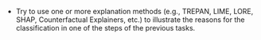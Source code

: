 - Try to use one or more explanation methods (e.g., TREPAN, LIME, LORE, SHAP, Counterfactual Explainers, etc.) to illustrate the reasons for the classification in one of the steps of the previous tasks.
